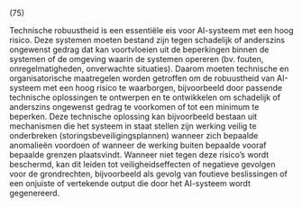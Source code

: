 (75)

Technische robuustheid is een essentiële eis voor AI-systeem met een hoog risico. Deze systemen moeten bestand zijn tegen schadelijk of anderszins ongewenst gedrag dat kan voortvloeien uit de beperkingen binnen de systemen of de omgeving waarin de systemen opereren (bv. fouten, onregelmatigheden, onverwachte situaties). Daarom moeten technische en organisatorische maatregelen worden getroffen om de robuustheid van AI-systeem met een hoog risico te waarborgen, bijvoorbeeld door passende technische oplossingen te ontwerpen en te ontwikkelen om schadelijk of anderszins ongewenst gedrag te voorkomen of tot een minimum te beperken. Deze technische oplossing kan bijvoorbeeld bestaan uit mechanismen die het systeem in staat stellen zijn werking veilig te onderbreken (storingsbeveiligingsplannen) wanneer zich bepaalde anomalieën voordoen of wanneer de werking buiten bepaalde vooraf bepaalde grenzen plaatsvindt. Wanneer niet tegen deze risico’s wordt beschermd, kan dit leiden tot veiligheidseffecten of negatieve gevolgen voor de grondrechten, bijvoorbeeld als gevolg van foutieve beslissingen of een onjuiste of vertekende output die door het AI-systeem wordt gegenereerd.
